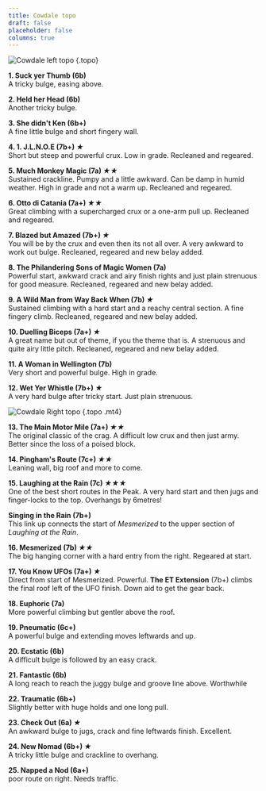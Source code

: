 ```yaml
---
title: Cowdale topo
draft: false
placeholder: false
columns: true
---
```




![Cowdale left topo](/img/peak/buxton/cowdale-left.jpg)
{.topo}

**1. Suck yer Thumb (6b)**  
A tricky bulge, easing above.

**2. Held her Head (6b)**  
Another tricky bulge.

**3. She didn't Ken (6b+)**  
A fine little bulge and short fingery wall.

**4. 1. J.L.N.O.E (7b+) *★***  
Short but steep and powerful crux. Low in grade. Recleaned and regeared.

**5. Much Monkey Magic (7a) *★★***  
Sustained crackline. Pumpy and a little awkward. Can be damp in humid weather. High in grade and not a warm up. Recleaned and regeared.

**6. Otto di Catania (7a+) *★★***  
Great climbing with a supercharged crux or a one-arm pull up. Recleaned and regeared.

**7. Blazed but Amazed (7b+) *★***  
You will be by the crux and even then its not all over. A very awkward to work out bulge. Recleaned, regeared and new belay added.

**8. The Philandering Sons of Magic Women (7a)**  
Powerful start, awkward crack and airy finish rights and just plain strenuous for good measure. Recleaned, regeared and new belay added.

**9. A Wild Man from Way Back When (7b) *★***  
Sustained climbing with a hard start and a reachy central section. A fine fingery climb. Recleaned, regeared and new belay added.

**10. Duelling Biceps (7a+) *★***  
A great name but out of theme, if you the theme that is. A strenuous and quite airy little pitch. Recleaned, regeared and new belay added.

**11. A Woman in Wellington (7b)**  
Very short and powerful bulge. High in grade.

**12. Wet Yer Whistle (7b+) *★***  
A very hard bulge after tricky start. Just plain strenuous.

![Cowdale Right topo](/img/peak/buxton/cowdale-right.jpg)
{.topo .mt4}

**13. The Main Motor Mile (7a+) *★★***  
The original classic of the crag. A difficult low crux and then just army. Better since the loss of a poised block.

**14. Pingham's Route (7c+) *★★***  
Leaning wall, big roof and more to come.

**15. Laughing at the Rain (7c) *★★★***  
One of the best short routes in the Peak. A very hard start and then jugs and finger-locks to the top. Overhangs by 6metres! 


**Singing in the Rain (7b+)**  
This link up connects the start of *Mesmerized* to the upper section of *Laughing at the Rain*.

**16. Mesmerized (7b) *★★***  
The big hanging corner with a hard entry from the right. Regeared at start.

**17. You Know UFOs (7a+) *★***  
Direct from start of Mesmerized. Powerful. **The ET Extension** 
(7b+) climbs the final roof left of the UFO finish. Down aid to get the gear back.

**18. Euphoric (7a)**  
More powerful climbing but gentler above the roof.

**19. Pneumatic (6c+)**  
A powerful bulge and extending moves leftwards and up.

**20. Ecstatic (6b)**  
A difficult bulge is followed by an easy crack.

**21. Fantastic (6b)**  
A long reach to reach the juggy bulge and groove line above. Worthwhile

**22. Traumatic (6b+)**  
Slightly better with huge holds and one long pull.

**23. Check Out (6a) *★***  
An awkward bulge to jugs, crack and fine leftwards finish. Excellent.

**24. New Nomad (6b+) *★***  
A tricky little bulge and crackline to overhang.

**25. Napped a Nod (6a+)**  
poor route on right. Needs traffic.